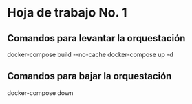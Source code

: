 # Hoja de trabajo No. 1

## Comandos para levantar la orquestación
docker-compose build --no-cache
docker-compose up -d

## Comandos para bajar la orquestación
docker-compose down
